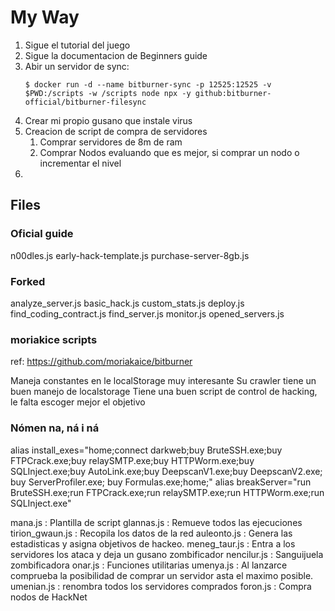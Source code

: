 # My Way

1. Sigue el tutorial del juego
2. Sigue la documentacion de Beginners guide
3. Abir un servidor de sync:
   ```shell
   $ docker run -d --name bitburner-sync -p 12525:12525 -v $PWD:/scripts -w /scripts node npx -y github:bitburner-official/bitburner-filesync
   ```
5. Crear mi propio gusano que instale virus
6. Creacion de script de compra de servidores
    1. Comprar servidores de 8m de ram
    2. Comprar Nodos evaluando que es mejor, si comprar un nodo o incrementar el nivel
7. 

## Files

### Oficial guide

n00dles.js
early-hack-template.js
purchase-server-8gb.js

### Forked

analyze_server.js
basic_hack.js
custom_stats.js
deploy.js
find_coding_contract.js
find_server.js
monitor.js
opened_servers.js

### moriakice scripts

ref: https://github.com/moriakaice/bitburner

Maneja constantes en le localStorage muy interesante
Su crawler tiene un buen manejo de localstorage
Tiene una buen script de control de hacking, le falta escoger mejor el objetivo

### Nómen na, ná i ná

alias install_exes="home;connect darkweb;buy BruteSSH.exe;buy FTPCrack.exe;buy relaySMTP.exe;buy HTTPWorm.exe;buy SQLInject.exe;buy AutoLink.exe;buy DeepscanV1.exe;buy DeepscanV2.exe; buy ServerProfiler.exe; buy Formulas.exe;home;"
alias breakServer="run BruteSSH.exe;run FTPCrack.exe;run relaySMTP.exe;run HTTPWorm.exe;run SQLInject.exe"

mana.js : Plantilla de script
glannas.js : Remueve todos las ejecuciones
tirion_gwaun.js : Recopila los datos de la red
auleonto.js : Genera las estadisticas y asigna objetivos de hackeo.
meneg_taur.js : Entra a los servidores los ataca y deja un gusano zombificador
nencilur.js : Sanguijuela zombificadora
onar.js : Funciones utilitarias
umenya.js : Al lanzarce comprueba la posibilidad de comprar un servidor asta el maximo posible.
umenian.js : renombra todos los servidores comprados
foron.js : Compra nodos de HackNet

